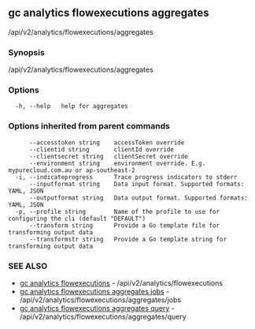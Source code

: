 ## gc analytics flowexecutions aggregates

/api/v2/analytics/flowexecutions/aggregates

### Synopsis

/api/v2/analytics/flowexecutions/aggregates

### Options

```
  -h, --help   help for aggregates
```

### Options inherited from parent commands

```
      --accesstoken string    accessToken override
      --clientid string       clientId override
      --clientsecret string   clientSecret override
      --environment string    environment override. E.g. mypurecloud.com.au or ap-southeast-2
  -i, --indicateprogress      Trace progress indicators to stderr
      --inputformat string    Data input format. Supported formats: YAML, JSON
      --outputformat string   Data output format. Supported formats: YAML, JSON
  -p, --profile string        Name of the profile to use for configuring the cli (default "DEFAULT")
      --transform string      Provide a Go template file for transforming output data
      --transformstr string   Provide a Go template string for transforming output data
```

### SEE ALSO

* [gc analytics flowexecutions](gc_analytics_flowexecutions.html)	 - /api/v2/analytics/flowexecutions
* [gc analytics flowexecutions aggregates jobs](gc_analytics_flowexecutions_aggregates_jobs.html)	 - /api/v2/analytics/flowexecutions/aggregates/jobs
* [gc analytics flowexecutions aggregates query](gc_analytics_flowexecutions_aggregates_query.html)	 - /api/v2/analytics/flowexecutions/aggregates/query


